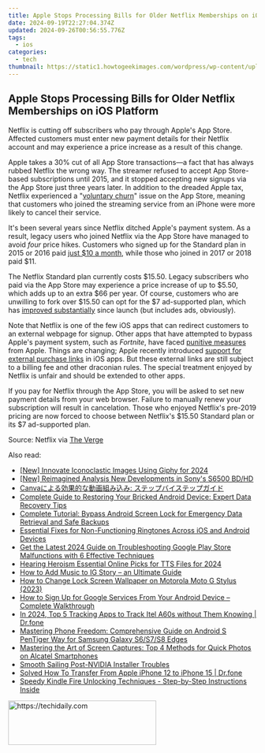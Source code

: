 ```yaml
---
title: Apple Stops Processing Bills for Older Netflix Memberships on iOS Platform
date: 2024-09-19T22:27:04.374Z
updated: 2024-09-26T00:56:55.776Z
tags:
  - ios
categories:
  - tech
thumbnail: https://static1.howtogeekimages.com/wordpress/wp-content/uploads/2023/08/netflix.jpg
---
```


## Apple Stops Processing Bills for Older Netflix Memberships on iOS Platform

Netflix is cutting off subscribers who pay through Apple's App Store. Affected customers must enter new payment details for their Netflix account and may experience a price increase as a result of this change.

 Apple takes a 30% cut of all App Store transactions—a fact that has always rubbed Netflix the wrong way. The streamer refused to accept App Store-based subscriptions until 2015, and it stopped accepting new signups via the App Store just three years later. In addition to the dreaded Apple tax, Netflix experienced a "[voluntary churn](http://9to5mac.com/2021/05/05/netflix-apple-in-app-purchase/)" issue on the App Store, meaning that customers who joined the streaming service from an iPhone were more likely to cancel their service.

 It's been several years since Netflix ditched Apple's payment system. As a result, legacy users who joined Netflix via the App Store have managed to avoid _four_ price hikes. Customers who signed up for the Standard plan in 2015 or 2016 paid [just $10 a month](https://twitter.com/meganNwalsh/status/1761565345658089752?), while those who joined in 2017 or 2018 paid $11.

 The Netflix Standard plan currently costs $15.50\. Legacy subscribers who paid via the App Store may experience a price increase of up to $5.50, which adds up to an extra $66 per year. Of course, customers who are unwilling to fork over $15.50 can opt for the $7 ad-supported plan, which has [improved substantially](https://win-able.techidaily.com/get-your-game-running-overcoming-hardware-and-driver-errors-in-rainbow-six-extraction/) since launch (but includes ads, obviously).

 Note that Netflix is one of the few iOS apps that can redirect customers to an external webpage for signup. Other apps that have attempted to bypass Apple's payment system, such as _Fortnite_, have faced [punitive measures](https://activate-lock.techidaily.com/in-2024-3-effective-ways-to-unlock-icloud-account-without-password-on-iphone-14-plus-by-drfone-ios/) from Apple. Things are changing; Apple recently introduced [support for external purchase links](https://youtube-help.techidaily.com/in-2024-top-revenue-making-youtube-visionary/) in iOS apps. But these external links are still subject to a billing fee and other draconian rules. The special treatment enjoyed by Netflix is unfair and should be extended to other apps.

 If you pay for Netflix through the App Store, you will be asked to set new payment details from your web browser. Failure to manually renew your subscription will result in cancelation. Those who enjoyed Netflix's pre-2019 pricing are now forced to choose between Netflix's $15.50 Standard plan or its $7 ad-supported plan.

 Source: Netflix via [The Verge](https://www.theverge.com/24084173/netflix-refusing-apple-itunes-subscriptions)

<ins class="adsbygoogle"
     style="display:block"
     data-ad-format="autorelaxed"
     data-ad-client="ca-pub-7571918770474297"
     data-ad-slot="1223367746"></ins>

<ins class="adsbygoogle"
     style="display:block"
     data-ad-client="ca-pub-7571918770474297"
     data-ad-slot="8358498916"
     data-ad-format="auto"
     data-full-width-responsive="true"></ins>

<span class="atpl-alsoreadstyle">Also read:</span>
<div><ul>
<li><a href="https://fox-access.techidaily.com/new-innovate-iconoclastic-images-using-giphy-for-2024/"><u>[New] Innovate Iconoclastic Images Using Giphy for 2024</u></a></li>
<li><a href="https://extra-approaches.techidaily.com/new-reimagined-analysis-new-developments-in-sonys-s6500-bdhd/"><u>[New] Reimagined Analysis New Developments in Sony's S6500 BD/HD</u></a></li>
<li><a href="https://smart-video-creator.techidaily.com/1726028556994-canva/"><u>Canvaによる効果的な動画組み込み: ステップバイステップガイド</u></a></li>
<li><a href="https://os-tips.techidaily.com/complete-guide-to-restoring-your-bricked-android-device-expert-data-recovery-tips/"><u>Complete Guide to Restoring Your Bricked Android Device: Expert Data Recovery Tips</u></a></li>
<li><a href="https://os-tips.techidaily.com/complete-tutorial-bypass-android-screen-lock-for-emergency-data-retrieval-and-safe-backups/"><u>Complete Tutorial: Bypass Android Screen Lock for Emergency Data Retrieval and Safe Backups</u></a></li>
<li><a href="https://os-tips.techidaily.com/essential-fixes-for-non-functioning-ringtones-across-ios-and-android-devices/"><u>Essential Fixes for Non-Functioning Ringtones Across iOS and Android Devices</u></a></li>
<li><a href="https://os-tips.techidaily.com/get-the-latest-2024-guide-on-troubleshooting-google-play-store-malfunctions-with-6-effective-techniques/"><u>Get the Latest 2024 Guide on Troubleshooting Google Play Store Malfunctions with 6 Effective Techniques</u></a></li>
<li><a href="https://some-techniques.techidaily.com/hearing-heroism-essential-online-picks-for-tts-files-for-2024/"><u>Hearing Heroism Essential Online Picks for TTS Files for 2024</u></a></li>
<li><a href="https://instagram-video-recordings.techidaily.com/how-to-add-music-to-ig-story-an-ultimate-guide/"><u>How to Add Music to IG Story – an Ultimate Guide</u></a></li>
<li><a href="https://android-unlock.techidaily.com/how-to-change-lock-screen-wallpaper-on-motorola-moto-g-stylus-2023-by-drfone-android/"><u>How to Change Lock Screen Wallpaper on Motorola Moto G Stylus (2023)</u></a></li>
<li><a href="https://os-tips.techidaily.com/how-to-sign-up-for-google-services-from-your-android-device-complete-walkthrough/"><u>How to Sign Up for Google Services From Your Android Device – Complete Walkthrough</u></a></li>
<li><a href="https://android-location-track.techidaily.com/in-2024-top-5-tracking-apps-to-track-itel-a60s-without-them-knowing-drfone-by-drfone-virtual-android/"><u>In 2024, Top 5 Tracking Apps to Track Itel A60s without Them Knowing | Dr.fone</u></a></li>
<li><a href="https://os-tips.techidaily.com/mastering-phone-freedom-comprehensive-guide-on-android-s-pentiger-way-for-samsung-galaxy-s6s7s8-edges/"><u>Mastering Phone Freedom: Comprehensive Guide on Android S PenTiger Way for Samsung Galaxy S6/S7/S8 Edges</u></a></li>
<li><a href="https://os-tips.techidaily.com/mastering-the-art-of-screen-captures-top-4-methods-for-quick-photos-on-alcatel-smartphones/"><u>Mastering the Art of Screen Captures: Top 4 Methods for Quick Photos on Alcatel Smartphones</u></a></li>
<li><a href="https://win-howtos.techidaily.com/smooth-sailing-post-nvidia-installer-troubles/"><u>Smooth Sailing Post-NVIDIA Installer Troubles</u></a></li>
<li><a href="https://iphone-transfer.techidaily.com/solved-how-to-transfer-from-apple-iphone-12-to-iphone-15-drfone-by-drfone-transfer-from-ios/"><u>Solved How To Transfer From Apple iPhone 12 to iPhone 15 | Dr.fone</u></a></li>
<li><a href="https://os-tips.techidaily.com/1723620245085-speedy-kindle-fire-unlocking-techniques-step-by-step-instructions-inside/"><u>Speedy Kindle Fire Unlocking Techniques - Step-by-Step Instructions Inside</u></a></li>
</ul></div>

<!-- affiliate ads begin -->
<a href="https://sentrypc.7eer.net/c/5597632/398449/3022" target="_top" id="398449">
  <img src="//a.impactradius-go.com/display-ad/3022-398449" border="0" alt="https://techidaily.com" width="300" height="90"/>
</a>
<img height="0" width="0" src="https://sentrypc.7eer.net/i/5597632/398449/3022" style="position:absolute;visibility:hidden;" border="0" />
<!-- affiliate ads end -->

